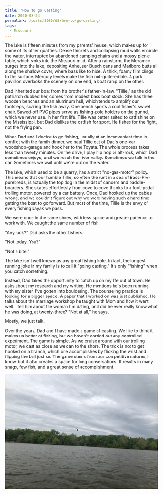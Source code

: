 ```yaml
---
title: 'How to go Casting'
date: 2020-08-24
permalink: /posts/2020/08/how-to-go-casting/
tags:
  - Missouri
---
```


The lake is fifteen minutes from my parents' house, which makes up for some of its other
qualities. Dense thickets and collapsing mud walls encircle the water, interrupted by abandoned
camping chairs and a mossy picnic table, which sinks into the Missouri mud. After a rainstorm, the
Meramec surges into the lake, depositing Anheuser Busch cans and Marlboro butts all along the
shallow cover, where bass like to hide. A thick, foamy film clings to the surface. Mercury levels
make the fish not-quite-edible. A park pavillion overlooks the scenery on one end, a boat ramp on
the other.

Dad inherited our boat from his brother's father-in-law. "Tillie," as the old patriarch dubbed her,
comes from modest bass boat stock. She has three wooden benches and an aluminum hull, which tends
to amplify our footsteps, scaring the fish away. One bench sports a cool fisher's swivel
chair. Sawed-off PVC pipes serve as fishing-pole holders on the gunnel, which we never use. In her
first life, Tillie was better suited to catfishing on the Mississippi, but Dad dislikes the catfish
for sport. He fishes for the fight, not the frying pan.

When Dad and I decide to go fishing, usually at an inconvenient time in conflict with the family
dinner, we haul Tillie out of Dad's one-car woodshop-garage and hook her to the Toyata. The whole
process takes less than twenty minutes. On the drive, I play hip hop or alt-rock, which Dad
sometimes enjoys, until we reach the river valley. Sometimes we talk in the car. Sometimes we wait
until we're out on the water.

The lake, which used to be a quarry, has a strict "no-gas-motor" policy. This means that our humble
Tillie, so often the runt in a sea of Bass-Pro-purebreds, is actually the top dog in the midst of
canoers and paddle-boarders. She skates effortlessly from cove to cove thanks to a foot-pedal
trolling motor, powered by a car battery. Once, Dad hooked up the cables wrong, and we couldn't
figure out why we were having such a hard time getting the boat to go forward. But most of the
time, Tillie is the envy of every fishing kayak we pass.

We were once in the same shoes, with less space and greater patience to work with. We caught the
same number of fish.

"Any luck?" Dad asks the other fishers.

"Not today. You?"

"Not a bite."

The lake isn't well known as any great fishing hole. In fact, the longest running joke in my family
is to call it "going casting." It's only "fishing" when you catch something.

Instead, Dad takes the opportunity to catch up on my life out of town. He asks about my research
and my writing. He mentions he's been running with my sister. I've gotten into bouldering. The
counseling practice is looking for a bigger space. A paper that I worked on was just published. He
talks about the marriage workshop he taught with Mom and how it went well. I tell him about the
woman I'm dating, and did he ever really know what he was doing, at twenty-three? "Not at all," he
says. 

Mostly, we just talk.

Over the years, Dad and I have made a game of casting. We like to think it makes us better at
fishing, but we haven't carried out any controlled experiment. The game is simple. As we cruise
around with our trolling motor, we cast as close as we can to the shore. The trick is not to get
hooked on a branch, which one accomplishes by flicking the wrist and flipping the bail just so. The
game stems from our competitive natures, I know, but it also creates a space for long
conversations. It results in many snags, few fish, and a great sense of accomplishment.

![Valley Park Lake](/images/valley_park.jpeg)
